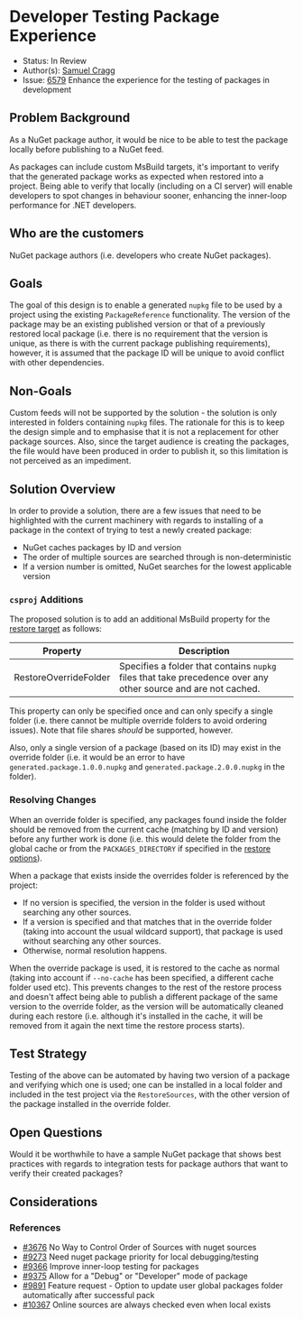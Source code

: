 # Developer Testing Package Experience

* Status: In Review
* Author(s): [Samuel Cragg](https://github.com/samcragg)
* Issue: [6579](https://github.com/NuGet/Home/issues/6579) Enhance the
  experience for the testing of packages in development

## Problem Background

As a NuGet package author, it would be nice to be able to test the package
locally before publishing to a NuGet feed.

As packages can include custom MsBuild targets, it's important to verify that
the generated package works as expected when restored into a project. Being able
to verify that locally (including on a CI server) will enable developers to spot
changes in behaviour sooner, enhancing the inner-loop performance for .NET
developers.

## Who are the customers

NuGet package authors (i.e. developers who create NuGet packages).

## Goals

The goal of this design is to enable a generated `nupkg` file to be used by a
project using the existing `PackageReference` functionality. The version of the
package may be an existing published version or that of a previously restored
local package (i.e. there is no requirement that the version is unique, as there
is with the current package publishing requirements), however, it is assumed
that the package ID will be unique to avoid conflict with other dependencies.

## Non-Goals

Custom feeds will not be supported by the solution - the solution is only
interested in folders containing `nupkg` files. The rationale for this is to
keep the design simple and to emphasise that it is not a replacement for other
package sources. Also, since the target audience is creating the packages, the
file would have been produced in order to publish it, so this limitation is not
perceived as an impediment.

## Solution Overview

In order to provide a solution, there are a few issues that need to be
highlighted with the current machinery with regards to installing of a package
in the context of trying to test a newly created package:

* NuGet caches packages by ID and version
* The order of multiple sources are searched through is non-deterministic
* If a version number is omitted, NuGet searches for the lowest applicable
  version

### `csproj` Additions

The proposed solution is to add an additional MsBuild property for the
[restore target](https://docs.microsoft.com/en-us/nuget/reference/msbuild-targets#restore-target)
as follows:

| Property              | Description  |
|-----------------------|--------------|
| RestoreOverrideFolder | Specifies a folder that contains `nupkg` files that take precedence over any other source and are not cached. |

This property can only be specified once and can only specify a single folder
(i.e. there cannot be multiple override folders to avoid ordering issues). Note
that file shares _should_ be supported, however.

Also, only a single version of a package (based on its ID) may exist in the
override folder (i.e. it would be an error to have
`generated.package.1.0.0.nupkg` and `generated.package.2.0.0.nupkg` in the
folder).

### Resolving Changes

When an override folder is specified, any packages found inside the folder
should be removed from the current cache (matching by ID and version) before any
further work is done (i.e. this would delete the folder from the global cache
or from the `PACKAGES_DIRECTORY` if specified in the
[restore options](https://docs.microsoft.com/en-us/dotnet/core/tools/dotnet-restore#options)).

When a package that exists inside the overrides folder is referenced by the
project:

* If no version is specified, the version in the folder is used without
  searching any other sources.
* If a version is specified and that matches that in the override folder (taking
  into account the usual wildcard support), that package is used without
  searching any other sources.
* Otherwise, normal resolution happens.

When the override package is used, it is restored to the cache as normal (taking
into account if `--no-cache` has been specified, a different cache folder used
etc). This prevents changes to the rest of the restore process and doesn't
affect being able to publish a different package of the same version to the
override folder, as the version will be automatically cleaned during each
restore (i.e. although it's installed in the cache, it will be removed from it
again the next time the restore process starts).

## Test Strategy

Testing of the above can be automated by having two version of a package and
verifying which one is used; one can be installed in a local folder and included
in the test project via the `RestoreSources`, with the other version of the
package installed in the override folder.

## Open Questions

Would it be worthwhile to have a sample NuGet package that shows best practices
with regards to integration tests for package authors that want to verify their
created packages?

## Considerations

### References

* [#3676](https://github.com/NuGet/Home/issues/3676) No Way to Control Order of
  Sources with nuget sources
* [#9273](https://github.com/NuGet/Home/issues/9273) Need nuget package priority
  for local debugging/testing
* [#9366](https://github.com/NuGet/Home/issues/9366) Improve inner-loop testing
  for packages
* [#9375](https://github.com/NuGet/Home/issues/9375) Allow for a "Debug" or
  "Developer" mode of package
* [#9891](https://github.com/NuGet/Home/issues/9891) Feature request - Option to
  update user global packages folder automatically after successful pack
* [#10367](https://github.com/NuGet/Home/issues/10367) Online sources are always
  checked even when local exists
